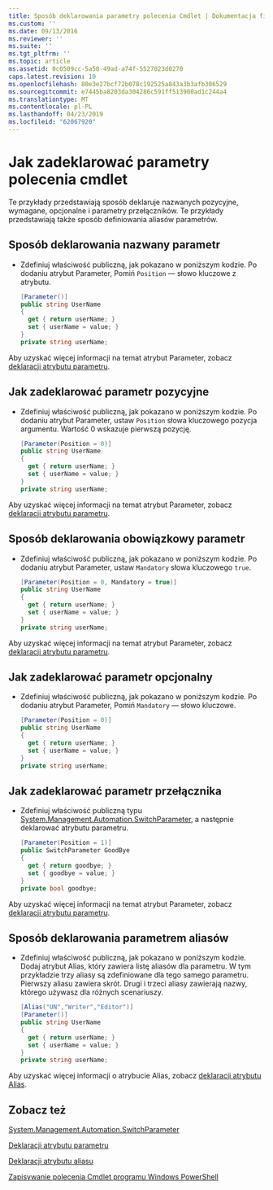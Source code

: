 ```yaml
---
title: Sposób deklarowania parametry polecenia Cmdlet | Dokumentacja firmy Microsoft
ms.custom: ''
ms.date: 09/13/2016
ms.reviewer: ''
ms.suite: ''
ms.tgt_pltfrm: ''
ms.topic: article
ms.assetid: 0c0509cc-5a50-49ad-a74f-5527023d0270
caps.latest.revision: 10
ms.openlocfilehash: 80e3e27bcf72b078c192525a843a3b3afb306529
ms.sourcegitcommit: e7445ba8203da304286c591ff513900ad1c244a4
ms.translationtype: MT
ms.contentlocale: pl-PL
ms.lasthandoff: 04/23/2019
ms.locfileid: "62067920"
---
```

# <a name="how-to-declare-cmdlet-parameters"></a>Jak zadeklarować parametry polecenia cmdlet

Te przykłady przedstawiają sposób deklaruje nazwanych pozycyjne, wymagane, opcjonalne i parametry przełączników. Te przykłady przedstawiają także sposób definiowania aliasów parametrów.

## <a name="how-to-declare-a-named-parameter"></a>Sposób deklarowania nazwany parametr

- Zdefiniuj właściwość publiczną, jak pokazano w poniższym kodzie. Po dodaniu atrybut Parameter, Pomiń `Position` — słowo kluczowe z atrybutu.

    ```csharp
    [Parameter()]
    public string UserName
    {
      get { return userName; }
      set { userName = value; }
    }
    private string userName;
    ```

Aby uzyskać więcej informacji na temat atrybut Parameter, zobacz [deklaracji atrybutu parametru](./parameter-attribute-declaration.md).

## <a name="how-to-declare-a-positional-parameter"></a>Jak zadeklarować parametr pozycyjne

- Zdefiniuj właściwość publiczną, jak pokazano w poniższym kodzie. Po dodaniu atrybut Parameter, ustaw `Position` słowa kluczowego pozycja argumentu. Wartość 0 wskazuje pierwszą pozycję.

    ```csharp
    [Parameter(Position = 0)]
    public string UserName
    {
      get { return userName; }
      set { userName = value; }
    }
    private string userName;
    ```

Aby uzyskać więcej informacji na temat atrybut Parameter, zobacz [deklaracji atrybutu parametru](./parameter-attribute-declaration.md).

## <a name="how-to-declare-a-mandatory-parameter"></a>Sposób deklarowania obowiązkowy parametr

- Zdefiniuj właściwość publiczną, jak pokazano w poniższym kodzie. Po dodaniu atrybut Parameter, ustaw `Mandatory` słowa kluczowego `true`.

    ```csharp
    [Parameter(Position = 0, Mandatory = true)]
    public string UserName
    {
      get { return userName; }
      set { userName = value; }
    }
    private string userName;
    ```

Aby uzyskać więcej informacji na temat atrybut Parameter, zobacz [deklaracji atrybutu parametru](./parameter-attribute-declaration.md).

## <a name="how-to-declare-an-optional-parameter"></a>Jak zadeklarować parametr opcjonalny

- Zdefiniuj właściwość publiczną, jak pokazano w poniższym kodzie. Po dodaniu atrybut Parameter, Pomiń `Mandatory` — słowo kluczowe.

    ```csharp
    [Parameter(Position = 0)]
    public string UserName
    {
      get { return userName; }
      set { userName = value; }
    }
    private string userName;
    ```

## <a name="how-to-declare-a-switch-parameter"></a>Jak zadeklarować parametr przełącznika

- Zdefiniuj właściwość publiczną typu [System.Management.Automation.SwitchParameter](/dotnet/api/System.Management.Automation.SwitchParameter), a następnie deklarować atrybutu parametru.

    ```csharp
    [Parameter(Position = 1)]
    public SwitchParameter GoodBye
    {
      get { return goodbye; }
      set { goodbye = value; }
    }
    private bool goodbye;
    ```

Aby uzyskać więcej informacji na temat atrybut Parameter, zobacz [deklaracji atrybutu parametru](./parameter-attribute-declaration.md).

## <a name="how-to-declare-a-parameter-with-aliases"></a>Sposób deklarowania parametrem aliasów

- Zdefiniuj właściwość publiczną, jak pokazano w poniższym kodzie. Dodaj atrybut Alias, który zawiera listę aliasów dla parametru. W tym przykładzie trzy aliasy są zdefiniowane dla tego samego parametru. Pierwszy aliasu zawiera skrót. Drugi i trzeci aliasy zawierają nazwy, którego używasz dla różnych scenariuszy.

    ```csharp
    [Alias("UN","Writer","Editor")]
    [Parameter()]
    public string UserName
    {
      get { return userName; }
      set { userName = value; }
    }
    private string userName;
    ```

Aby uzyskać więcej informacji o atrybucie Alias, zobacz [deklaracji atrybutu Alias](./alias-attribute-declaration.md).

## <a name="see-also"></a>Zobacz też

[System.Management.Automation.SwitchParameter](/dotnet/api/System.Management.Automation.SwitchParameter)

[Deklaracji atrybutu parametru](./parameter-attribute-declaration.md)

[Deklaracji atrybutu aliasu](./alias-attribute-declaration.md)

[Zapisywanie polecenia Cmdlet programu Windows PowerShell](./writing-a-windows-powershell-cmdlet.md)
